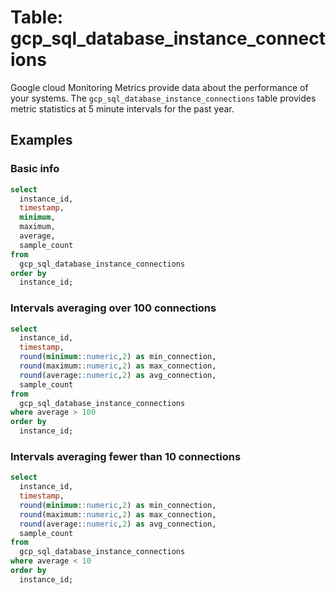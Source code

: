 # Table: gcp_sql_database_instance_connections

Google cloud Monitoring Metrics provide data about the performance of your systems. The `gcp_sql_database_instance_connections` table provides metric statistics at 5 minute intervals for the past year.

## Examples

### Basic info

```sql
select
  instance_id,
  timestamp,
  minimum,
  maximum,
  average,
  sample_count
from
  gcp_sql_database_instance_connections
order by
  instance_id;
```

### Intervals averaging over 100 connections

```sql
select
  instance_id,
  timestamp,
  round(minimum::numeric,2) as min_connection,
  round(maximum::numeric,2) as max_connection,
  round(average::numeric,2) as avg_connection,
  sample_count
from
  gcp_sql_database_instance_connections
where average > 100
order by
  instance_id;
```

### Intervals averaging fewer than 10 connections

```sql
select
  instance_id,
  timestamp,
  round(minimum::numeric,2) as min_connection,
  round(maximum::numeric,2) as max_connection,
  round(average::numeric,2) as avg_connection,
  sample_count
from
  gcp_sql_database_instance_connections
where average < 10
order by
  instance_id;
```
